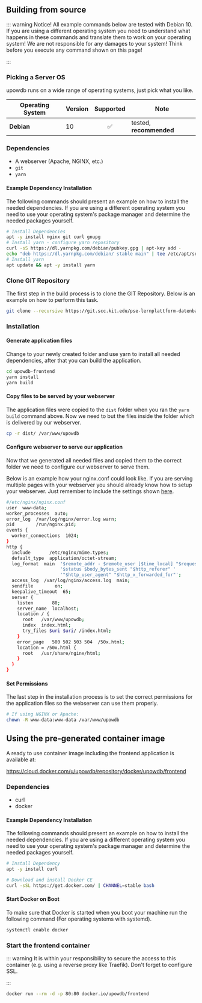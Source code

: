## Building from source

::: warning
Notice! All example commands below are tested with Debian 10. If you are using a different operating system you need to understand what happens in these commands and translate them to work on your operating system! 
We are not responsible for any damages to your system!
Think before you execute any command shown on this page!

:::

### Picking a Server OS

upowdb runs on a wide range of operating systems, just pick what you like.

| Operating System | Version |     Supported      | Note                    |
| ---------------- | ------- | :----------------: | ----------------------- |
| **Debian**       | 10      | :white_check_mark: | tested, **recommended** |

### Dependencies

* A webserver (Apache, NGINX, etc.)
* `git`
* `yarn`

#### Example Dependency Installation
The following commands should present an example on how to install the needed dependencies. 
If you are using a different operating system you need to use your operating system's package manager and determine the needed packages yourself.

``` bash
# Install Dependencies
apt -y install nginx git curl gnupg
# Install yarn - configure yarn repository
curl -sS https://dl.yarnpkg.com/debian/pubkey.gpg | apt-key add -
echo "deb https://dl.yarnpkg.com/debian/ stable main" | tee /etc/apt/sources.list.d/yarn.list
# Install yarn
apt update && apt -y install yarn
```

### Clone GIT Repository

The first step in the build process is to clone the GIT Repository.
Below is an example on how to perform this task.

``` bash
git clone --recursive https://git.scc.kit.edu/pse-lernplattform-datenbanken/frontend.git upowdb-frontend
```

### Installation

#### Generate application files

Change to your newly created folder and use yarn to install all needed dependencies, after that you can build the application.

``` bash
cd upowdb-frontend
yarn install
yarn build
```

#### Copy files to be served by your webserver
The application files were copied to the `dist` folder when you ran the `yarn build` command above. Now we need to but the files inside the folder which is delivered by our webserver.

``` bash
cp -r dist/ /var/www/upowdb
```

#### Configure webserver to serve our application
Now that we generated all needed files and copied them to the correct folder we need to configure our webserver to serve them.

Below is an example how your nginx.conf could look like. If you are serving multiple pages with your webserver you should already know how to setup your webserver. Just remember to include the settings shown [here](https://router.vuejs.org/guide/essentials/history-mode.html#example-server-configurations).

``` bash
#/etc/nginx/nginx.conf
user  www-data;
worker_processes  auto;
error_log  /var/log/nginx/error.log warn;
pid        /run/nginx.pid;
events {
  worker_connections  1024;
}
http {
  include       /etc/nginx/mime.types;
  default_type  application/octet-stream;
  log_format  main  '$remote_addr - $remote_user [$time_local] "$request" '
                    '$status $body_bytes_sent "$http_referer" '
                    '"$http_user_agent" "$http_x_forwarded_for"';
  access_log  /var/log/nginx/access.log  main;
  sendfile        on;
  keepalive_timeout  65;
  server {
    listen       80;
    server_name  localhost;
    location / {
      root   /var/www/upowdb;
      index  index.html;
      try_files $uri $uri/ /index.html;
    }
    error_page   500 502 503 504  /50x.html;
    location = /50x.html {
      root   /usr/share/nginx/html;
    }
  }
}
```

#### Set Permissions
The last step in the installation process is to set the correct permissions for the application files so the webserver can use them properly.

``` bash
# If using NGINX or Apache:
chown -R www-data:www-data /var/www/upowdb
```

## Using the pre-generated container image

A ready to use container image including the frontend application is available at:

https://cloud.docker.com/u/upowdb/repository/docker/upowdb/frontend

### Dependencies

- curl
- docker

#### Example Dependency Installation

The following commands should present an example on how to install the needed dependencies. 
If you are using a different operating system you need to use your operating system's package manager and determine the needed packages yourself.

```bash
# Install Dependency
apt -y install curl

# Download and install Docker CE
curl -sSL https://get.docker.com/ | CHANNEL=stable bash
```

#### Start Docker on Boot

To make sure that Docker is started when you boot your machine run the following command (For operating systems with systemd).

```bash
systemctl enable docker
```

### Start the frontend container

::: warning
It is within your responsibility to secure the access to this container (e.g. using a reverse proxy like Traefik).
Don't forget to configure SSL.

:::

```bash
docker run --rm -d -p 80:80 docker.io/upowdb/frontend
```